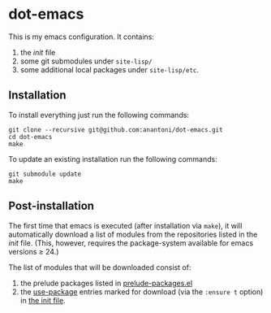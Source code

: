 dot-emacs
=========

This is my emacs configuration. It contains:

1. the *init* file
2. some git submodules under `site-lisp/`
3. some additional local packages under `site-lisp/etc`.


Installation
------------

To install everything just run the following commands:

    git clone --recursive git@github.com:anantoni/dot-emacs.git
    cd dot-emacs
    make
    
    
To update an existing installation run the following commands:
    
    git submodule update
    make


Post-installation
-----------------

The first time that emacs is executed (after installation via `make`),
it will automatically download a list of modules from the repositories
listed in the *init* file. (This, however, requires the package-system
available for emacs versions &ge; 24.)

The list of modules that will be downloaded consist of:

1. the prelude packages listed in
   [prelude-packages.el](/site-lisp/etc/prelude-packages.el)
2. the [use-package][use-package] entries marked for download (via the
   `:ensure t` option) in [the init file](/init.el).


[use-package]: https://github.com/jwiegley/use-package
